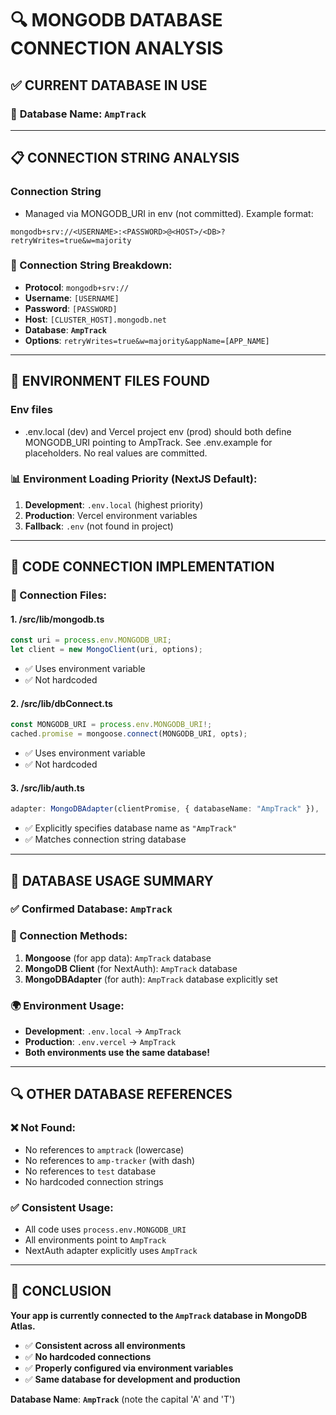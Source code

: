 # 🔍 MONGODB DATABASE CONNECTION ANALYSIS

## ✅ **CURRENT DATABASE IN USE**

### 🎯 **Database Name**: `AmpTrack`

---

## 📋 **CONNECTION STRING ANALYSIS**

### Connection String

- Managed via MONGODB_URI in env (not committed). Example format:

```
mongodb+srv://<USERNAME>:<PASSWORD>@<HOST>/<DB>?retryWrites=true&w=majority
```

### **🔧 Connection String Breakdown:**

- **Protocol**: `mongodb+srv://`
- **Username**: `[USERNAME]`
- **Password**: `[PASSWORD]`
- **Host**: `[CLUSTER_HOST].mongodb.net`
- **Database**: **`AmpTrack`**
- **Options**: `retryWrites=true&w=majority&appName=[APP_NAME]`

---

## 📁 **ENVIRONMENT FILES FOUND**

### Env files

- .env.local (dev) and Vercel project env (prod) should both define MONGODB_URI pointing to AmpTrack.
  See .env.example for placeholders. No real values are committed.

### **📊 Environment Loading Priority (NextJS Default):**

1. **Development**: `.env.local` (highest priority)
2. **Production**: Vercel environment variables
3. **Fallback**: `.env` (not found in project)

---

## 🔧 **CODE CONNECTION IMPLEMENTATION**

### **📁 Connection Files:**

#### **1. /src/lib/mongodb.ts**

```typescript
const uri = process.env.MONGODB_URI;
let client = new MongoClient(uri, options);
```

- ✅ Uses environment variable
- ✅ Not hardcoded

#### **2. /src/lib/dbConnect.ts**

```typescript
const MONGODB_URI = process.env.MONGODB_URI!;
cached.promise = mongoose.connect(MONGODB_URI, opts);
```

- ✅ Uses environment variable
- ✅ Not hardcoded

#### **3. /src/lib/auth.ts**

```typescript
adapter: MongoDBAdapter(clientPromise, { databaseName: "AmpTrack" }),
```

- ✅ Explicitly specifies database name as `"AmpTrack"`
- ✅ Matches connection string database

---

## 🎯 **DATABASE USAGE SUMMARY**

### **✅ Confirmed Database**: **`AmpTrack`**

### **🔄 Connection Methods:**

1. **Mongoose** (for app data): `AmpTrack` database
2. **MongoDB Client** (for NextAuth): `AmpTrack` database
3. **MongoDBAdapter** (for auth): `AmpTrack` database explicitly set

### **🌍 Environment Usage:**

- **Development**: `.env.local` → `AmpTrack`
- **Production**: `.env.vercel` → `AmpTrack`
- **Both environments use the same database!**

---

## 🔍 **OTHER DATABASE REFERENCES**

### **❌ Not Found:**

- No references to `amptrack` (lowercase)
- No references to `amp-tracker` (with dash)
- No references to `test` database
- No hardcoded connection strings

### **✅ Consistent Usage:**

- All code uses `process.env.MONGODB_URI`
- All environments point to `AmpTrack`
- NextAuth adapter explicitly uses `AmpTrack`

---

## 🎊 **CONCLUSION**

**Your app is currently connected to the `AmpTrack` database in MongoDB Atlas.**

- ✅ **Consistent across all environments**
- ✅ **No hardcoded connections**
- ✅ **Properly configured via environment variables**
- ✅ **Same database for development and production**

**Database Name**: **`AmpTrack`** (note the capital 'A' and 'T')
